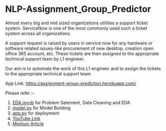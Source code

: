 # NLP-Assignment_Group_Predictor

Almost every big and mid sized organizations utilities a support ticket system. ServiceNow is one of the most commonly used such a ticket system across all organizations.

A support request is raised by users in service now for any hardware or software related issues-like procurement of new desktop, creation open office 365 account, etc. These tickets are then assigned to the appropriate technical support team by L1 engineer.

Our aim is to automate the work of this L1 engineer and to assign the tickets to the appropriate technical support team.

App Link: https://assignment-group-prediction.herokuapp.com/

Please refer :-
1. [EDA.ipynb](https://github.com/anurodhmohapatra/NLP-Assignment_Group_Predictor/blob/master/EDA.ipynb) for Problem Satement, Data Cleaning and EDA
2. [model.py](https://github.com/anurodhmohapatra/NLP-Assignment_Group_Predictor/blob/master/model.py) for Model Building
3. [app.py](https://github.com/anurodhmohapatra/NLP-Assignment_Group_Predictor/blob/master/app.py) for deployment
4. [YouTube Link](https://youtu.be/Vr6Az9jIvMg)
5. [Medium Article](https://anurodhmohapatra.medium.com/assignment-group-prediction-for-ticketing-tool-servicenow-f46f972c82e)
